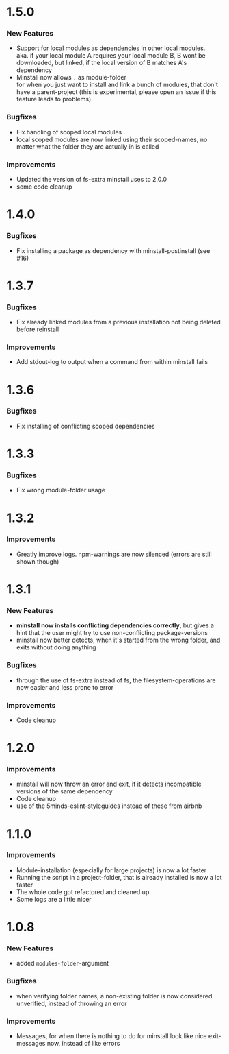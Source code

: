 # 1.5.0
### New Features
- Support for local modules as dependencies in other local modules.  
  aka. if your local module A requires your local module B, B wont be downloaded, but linked, if the local version of B matches A's dependency
- Minstall now allows `.` as module-folder  
  for when you just want to install and link a bunch of modules, that don't have a parent-project (this is experimental, please open an issue if this feature leads to problems)

### Bugfixes
- Fix handling of scoped local modules
- local scoped modules are now linked using their scoped-names, no matter what the folder they are actually in is called

### Improvements
- Updated the version of fs-extra minstall uses to 2.0.0
- some code cleanup

# 1.4.0
### Bugfixes
- Fix installing a package as dependency with minstall-postinstall (see #16)

# 1.3.7
### Bugfixes
- Fix already linked modules from a previous installation not being deleted before reinstall

### Improvements
- Add stdout-log to output when a command from within minstall fails

# 1.3.6
### Bugfixes
- Fix installing of conflicting scoped dependencies

# 1.3.3
### Bugfixes
- Fix wrong module-folder usage

# 1.3.2
### Improvements
- Greatly improve logs. npm-warnings are now silenced (errors are still shown though)

# 1.3.1
### New Features
- **minstall now installs conflicting dependencies correctly**, but gives a hint that the user might try to use non-conflicting package-versions
- minstall now better detects, when it's started from the wrong folder, and exits without doing anything

### Bugfixes
- through the use of fs-extra instead of fs, the filesystem-operations are now easier and less prone to error

### Improvements
- Code cleanup

# 1.2.0
### Improvements
- minstall will now throw an error and exit, if it detects incompatible versions of the same dependency
- Code cleanup
- use of the 5minds-eslint-styleguides instead of these from airbnb

# 1.1.0
### Improvements
- Module-installation (especially for large projects) is now a lot faster
- Running the script in a project-folder, that is already installed is now a lot faster
- The whole code got refactored and cleaned up
- Some logs are a little nicer

# 1.0.8
### New Features
- added `modules-folder`-argument

### Bugfixes
- when verifying folder names, a non-existing folder is now considered unverified, instead of throwing an error

### Improvements
- Messages, for when there is nothing to do for minstall look like nice exit-messages now, instead of like errors
